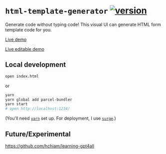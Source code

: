 # `html-template-generator` [![version](https://img.shields.io/github/release/hchiam/html-template-generator)](https://github.com/hchiam/html-template-generator/releases)

Generate code without typing code! This visual UI can generate HTML form template code for you.

[Live demo](https://html-template-generator.surge.sh)

[Live editable demo](https://codepen.io/hchiam/pen/jOBOaqm)

## Local development

```bash
open index.html
```

or

```bash
yarn
yarn global add parcel-bundler
yarn start
# open http://localhost:1234/
```

(You'll need [`yarn`](https://github.com/hchiam/learning-yarn) set up. For deployment, I use [`surge`](https://github.com/hchiam/learning-surge).)

## Future/Experimental

https://github.com/hchiam/learning-gpt4all
